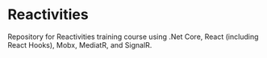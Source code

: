 # Reactivities
Repository for Reactivities training course using .Net Core, React (including React Hooks), Mobx, MediatR, and SignalR.
